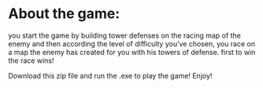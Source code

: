 # About the game:
you start the game by building tower defenses on the racing map of the enemy and then according the level of difficulty you’ve chosen, you race on a map the enemy has created for you with his towers of defense. first to win the race wins!

Download this zip file and run the .exe to play the game!
Enjoy!

